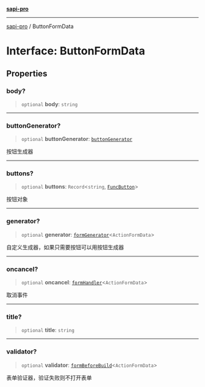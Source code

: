 [**sapi-pro**](../README.md)

***

[sapi-pro](../globals.md) / ButtonFormData

# Interface: ButtonFormData

## Properties

### body?

> `optional` **body**: `string`

***

### buttonGenerator?

> `optional` **buttonGenerator**: [`buttonGenerator`](buttonGenerator.md)

按钮生成器

***

### buttons?

> `optional` **buttons**: `Record`\<`string`, [`FuncButton`](FuncButton.md)\>

按钮对象

***

### generator?

> `optional` **generator**: [`formGenerator`](formGenerator.md)\<`ActionFormData`\>

自定义生成器，如果只需要按钮可以用按钮生成器

***

### oncancel?

> `optional` **oncancel**: [`formHandler`](../type-aliases/formHandler.md)\<`ActionFormData`\>

取消事件

***

### title?

> `optional` **title**: `string`

***

### validator?

> `optional` **validator**: [`formBeforeBuild`](../type-aliases/formBeforeBuild.md)\<`ActionFormData`\>

表单验证器，验证失败则不打开表单
